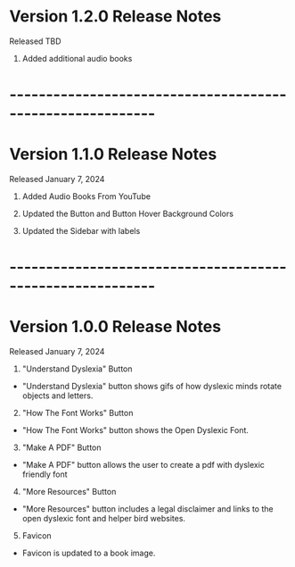 # Version 1.2.0 Release Notes

Released TBD

1. Added additional audio books

# ----------------------------------------------------------

# Version 1.1.0 Release Notes

Released January 7, 2024

1.  Added Audio Books From YouTube

2.  Updated the Button and Button Hover Background Colors

3.  Updated the Sidebar with labels

# ----------------------------------------------------------

# Version 1.0.0 Release Notes

Released January 7, 2024

1.  "Understand Dyslexia" Button

- "Understand Dyslexia" button shows gifs of how dyslexic minds rotate objects and letters.

2.  "How The Font Works" Button

- "How The Font Works" button shows the Open Dyslexic Font.

3.  "Make A PDF" Button

- "Make A PDF" button allows the user to create a pdf with dyslexic friendly font

4.  "More Resources" Button

- "More Resources" button includes a legal disclaimer and links to the open dyslexic font and helper bird websites.

5.  Favicon

- Favicon is updated to a book image.
